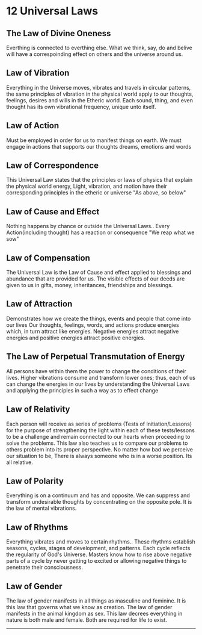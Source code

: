 # 12 Universal Laws

## The Law of Divine Oneness
Everthing is connected to everthing else. What we think, say, do and belive will have a correspoinding effect on others and the universe around us.

## Law of Vibration
Everything in the Universe moves, vibrates and travels in circular patterns, the same principles of vibration in the physical world apply to our thoughts, feelings, desires and wills in the Etheric world. Each sound, thing, and even thought has its own vibrational frequency, unique unto itself.

## Law of Action
Must be employed in order for us to manifest things on earth. We must engage in actions that supports our thoughts dreams, emotions and words

## Law of Correspondence
This Universal Law states that the principles or laws of physics that explain the physical world energy, Light, vibration, and motion have their corresponding principles in the etheric or universe "As above, so below"

## Law of Cause and Effect
Nothing happens by chance or outside the Universal Laws.. Every Action(including thought) has a reaction or consequence "We reap what we sow"

## Law of Compensation
The Universal Law is the Law of Cause and effect applied to blessings and abundance that are provided for us. The visible effects of our deeds are given to us in gifts, money, inheritances, friendships and blessings.

## Law of Attraction
Demonstrates how we create the things, events and people that come into our lives Our thoughts, feelings, words, and actions produce energies which, in turn attract like energies. Negative energies attract negative energies and positive energies attract positive energies.

## The Law of Perpetual Transmutation of Energy
All persons have within them the power to change the conditions of their lives. Higher vibrations consume and transform lower ones; thus, each of us can change the energies in our lives by understanding the Universal Laws and applying the principles in such a way as to effect change

## Law of Relativity
Each person will receive as series of problems (Tests of Initiation/Lessons) for the purpose of strengthening the light within each of these tests/lessons to be a challenge and remain connected to our hearts when proceeding to solve the problems. This law also teaches us to compare our problems to others problem into its proper perspective. No matter how bad we perceive our situation to be, There is always someone who is in a worse position. Its all relative.

## Law of Polarity
Everything is on a continuum and has and opposite. We can suppress and transform undesirable thoughts by concentrating on the opposite pole. It is the law of mental vibrations.

## Law of Rhythms
Everything vibrates and moves to certain rhythms.. These rhythms establish seasons, cycles, stages of development, and patterns. Each cycle reflects the regularity of God's Universe. Masters know how to rise above negative parts of a cycle by never getting to excited or allowing negative things to penetrate their consciousness.

## Law of Gender
The law of gender manifests in all things as masculine and feminine. It is this law that governs what we know as creation. The law of gender manifests in the animal kingdom as sex. This law decrees everything in nature is both male and female. Both are required for life to exist.

---
